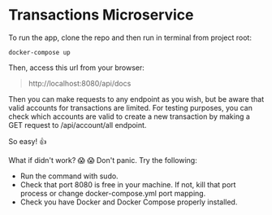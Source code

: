 # Transactions Microservice

To run the app, clone the repo and then run in terminal from project root:

```
docker-compose up
```

Then, access this url from your browser:

> http://localhost:8080/api/docs

Then you can make requests to any endpoint as you wish, but be aware that valid accounts for transactions are limited. For testing purposes, you can check which accounts are valid to create a new transaction by making a GET request to /api/account/all endpoint.

So easy! :+1:

What if didn't work? :scream: :scream: Don't panic. Try the following:

- Run the command with sudo.
- Check that port 8080 is free in your machine. If not, kill that port process or change docker-compose.yml port mapping.
- Check you have Docker and Docker Compose properly installed.

